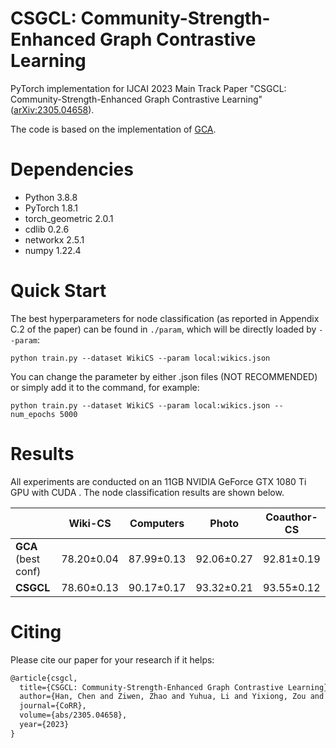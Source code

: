 # CSGCL: Community-Strength-Enhanced Graph Contrastive Learning
PyTorch implementation for IJCAI 2023 Main Track Paper "CSGCL: Community-Strength-Enhanced Graph Contrastive Learning" ([arXiv:2305.04658](https://arxiv.org/abs/2305.04658)).

The code is based on the implementation of [GCA](https://github.com/CRIPAC-DIG/GCA).


# Dependencies
* Python 3.8.8
* PyTorch 1.8.1
* torch_geometric 2.0.1
* cdlib 0.2.6
* networkx 2.5.1
* numpy 1.22.4

# Quick Start
The best hyperparameters for node classification (as reported in Appendix C.2 of the paper) can be found in `./param`, which will be directly loaded by `--param`:

~~~
python train.py --dataset WikiCS --param local:wikics.json
~~~

You can change the parameter by either .json files (NOT RECOMMENDED) or simply add it to the command, for example:

```shell
python train.py --dataset WikiCS --param local:wikics.json --num_epochs 5000
```

# Results

All experiments are conducted on an 11GB NVIDIA GeForce GTX 1080 Ti GPU with CUDA . The node classification results are shown below.

|                     | Wiki-CS    | Computers  | Photo      | Coauthor-CS |
| ------------------- | ---------- | ---------- | ---------- | ----------- |
| **GCA** (best conf) | 78.20±0.04 | 87.99±0.13 | 92.06±0.27 | 92.81±0.19  |
| **CSGCL**           | 78.60±0.13 | 90.17±0.17 | 93.32±0.21 | 93.55±0.12  |

# Citing

Please cite our paper for your research if it helps:

~~~latex
@article{csgcl,
  title={CSGCL: Community-Strength-Enhanced Graph Contrastive Learning}, 
  author={Han, Chen and Ziwen, Zhao and Yuhua, Li and Yixiong, Zou and Ruixuan, Li and Rui, Zhang},
  journal={CoRR},
  volume={abs/2305.04658},
  year={2023}
}
~~~

